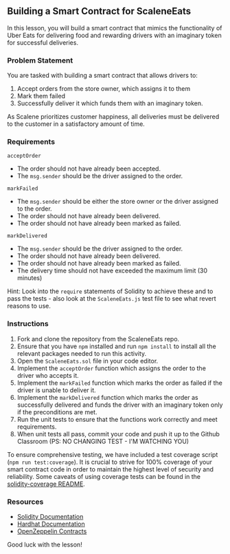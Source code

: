 ## Building a Smart Contract for ScaleneEats

In this lesson, you will build a smart contract that mimics the functionality of Uber Eats for delivering food and rewarding drivers with an imaginary token for successful deliveries.

### Problem Statement

You are tasked with building a smart contract that allows drivers to:

1. Accept orders from the store owner, which assigns it to them
2. Mark them failed
3. Successfully deliver it which funds them with an imaginary token.

As Scalene prioritizes customer happiness, all deliveries must be delivered to the customer in a satisfactory amount of time.

### Requirements

`acceptOrder`

- The order should not have already been accepted.
- The `msg.sender` should be the driver assigned to the order.

`markFailed`

- The `msg.sender` should be either the store owner or the driver assigned to the order.
- The order should not have already been delivered.
- The order should not have already been marked as failed.

`markDelivered`

- The `msg.sender` should be the driver assigned to the order.
- The order should not have already been delivered.
- The order should not have already been marked as failed.
- The delivery time should not have exceeded the maximum limit (30 minutes)

Hint: Look into the `require` statements of Solidity to achieve these and to pass the tests - also look at the `ScaleneEats.js` test file to see what revert reasons to use.

### Instructions

1. Fork and clone the repository from the ScaleneEats repo.
2. Ensure that you have `npm` installed and run `npm install` to install all the relevant packages needed to run this activity.
3. Open the `ScaleneEats.sol` file in your code editor.
4. Implement the `acceptOrder` function which assigns the order to the driver who accepts it.
5. Implement the `markFailed` function which marks the order as failed if the driver is unable to deliver it.
6. Implement the `markDelivered` function which marks the order as successfully delivered and funds the driver with an imaginary token only if the preconditions are met.
7. Run the unit tests to ensure that the functions work correctly and meet requirements.
8. When unit tests all pass, commit your code and push it up to the Github Classroom (PS: NO CHANGING TEST - I'M WATCHING YOU)

To ensure comprehensive testing, we have included a test coverage script (`npm run test:coverage`). It is crucial to strive for 100% coverage of your smart contract code in order to maintain the highest level of security and reliability. Some caveats of using coverage tests can be found in the [solidity-coverage README](https://github.com/sc-forks/solidity-coverage/blob/master/HARDHAT_README.md#usage).

### Resources

- [Solidity Documentation](https://docs.soliditylang.org/en/v0.8.19/)
- [Hardhat Documentation](https://hardhat.org/getting-started/)
- [OpenZeppelin Contracts](https://docs.openzeppelin.com/contracts/4.x/)

Good luck with the lesson!

